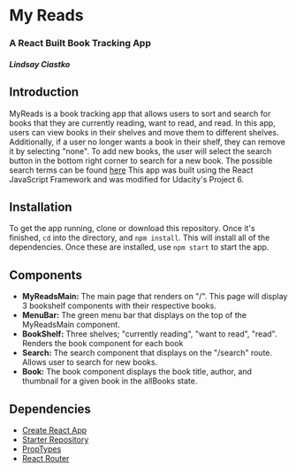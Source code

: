 # My Reads
### A React Built Book Tracking App
##### Lindsay Ciastko

## Introduction
MyReads is a book tracking app that allows users to sort and search for books that they are currently reading, want to read, and read. In this app, users can view books in their shelves and move them to different shelves. Additionally, if a user no longer wants a book in their shelf, they can remove it by selecting "none". To add new books, the user will select the search button in the bottom right corner to search for a new book. The possible search terms can be found [here](https://github.com/udacity/reactnd-project-myreads-starter/blob/master/SEARCH_TERMS.md) This app was built using the React JavaScript Framework and was modified for Udacity's Project 6.

## Installation
To get the app running, clone or download this repository. Once it's finished, `cd` into the directory, and `npm install`. This will install all of the dependencies. Once these are installed, use `npm start` to start the app.

## Components
- **MyReadsMain:** The main page that renders on "/". This page will display 3 bookshelf components with their respective books.
- **MenuBar:** The green menu bar that displays on the top of the MyReadsMain component.
- **BookShelf:** Three shelves; "currently reading", "want to read", "read". Renders the book component for each book
- **Search:** The search component that displays on the "/search" route. Allows user to search for new books.
- **Book:** The book component displays the book title, author, and thumbnail for a given book in the allBooks state.

## Dependencies
- [Create React App](https://github.com/facebook/create-react-app#readme)
- [Starter Repository](https://github.com/udacity/reactnd-project-myreads-starter)
- [PropTypes](https://www.npmjs.com/package/prop-types)
- [React Router](https://github.com/ReactTraining/react-router#readme)
